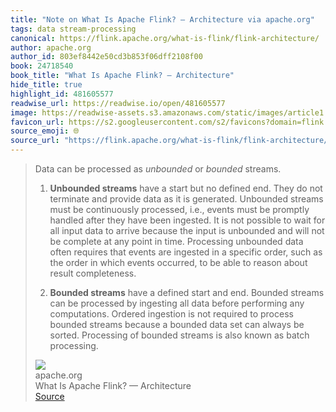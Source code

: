 ```yaml
---
title: "Note on What Is Apache Flink? — Architecture via apache.org"
tags: data stream-processing
canonical: https://flink.apache.org/what-is-flink/flink-architecture/
author: apache.org
author_id: 803ef8442e50cd3b853f06dff2108f00
book: 24718540
book_title: "What Is Apache Flink? — Architecture"
hide_title: true
highlight_id: 481605577
readwise_url: https://readwise.io/open/481605577
image: https://readwise-assets.s3.amazonaws.com/static/images/article1.be68295a7e40.png
favicon_url: https://s2.googleusercontent.com/s2/favicons?domain=flink.apache.org
source_emoji: 🌐
source_url: "https://flink.apache.org/what-is-flink/flink-architecture/#:~:text=Data%20can%20be,as%20batch%20processing."
---
```


> Data can be processed as *unbounded* or *bounded* streams.
> 
> 1.  **Unbounded streams** have a start but no defined end. They do not terminate and provide data as it is generated. Unbounded streams must be continuously processed, i.e., events must be promptly handled after they have been ingested. It is not possible to wait for all input data to arrive because the input is unbounded and will not be complete at any point in time. Processing unbounded data often requires that events are ingested in a specific order, such as the order in which events occurred, to be able to reason about result completeness.
>     
> 2.  **Bounded streams** have a defined start and end. Bounded streams can be processed by ingesting all data before performing any computations. Ordered ingestion is not required to process bounded streams because a bounded data set can always be sorted. Processing of bounded streams is also known as batch processing.
> <div class="quoteback-footer"><div class="quoteback-avatar"><img class="mini-favicon" src="https://s2.googleusercontent.com/s2/favicons?domain=flink.apache.org"></div><div class="quoteback-metadata"><div class="metadata-inner"><span style="display:none">FROM:</span><div aria-label="apache.org" class="quoteback-author"> apache.org</div><div aria-label="What Is Apache Flink? — Architecture" class="quoteback-title"> What Is Apache Flink? — Architecture</div></div></div><div class="quoteback-backlink"><a target="_blank" aria-label="go to the full text of this quotation" rel="noopener" href="https://flink.apache.org/what-is-flink/flink-architecture/#:~:text=Data%20can%20be,as%20batch%20processing." class="quoteback-arrow"> Source</a></div></div>
